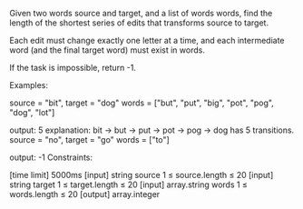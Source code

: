 Given two words source and target, and a list of words words, find the length of the shortest series of edits that transforms source to target.

Each edit must change exactly one letter at a time, and each intermediate word (and the final target word) must exist in words.

If the task is impossible, return -1.

Examples:

source = "bit", target = "dog"
words = ["but", "put", "big", "pot", "pog", "dog", "lot"]

output: 5
explanation: bit -> but -> put -> pot -> pog -> dog has 5 transitions.
source = "no", target = "go"
words = ["to"]

output: -1
Constraints:

[time limit] 5000ms
[input] string source
1 ≤ source.length ≤ 20
[input] string target
1 ≤ target.length ≤ 20
[input] array.string words
1 ≤ words.length ≤ 20
[output] array.integer